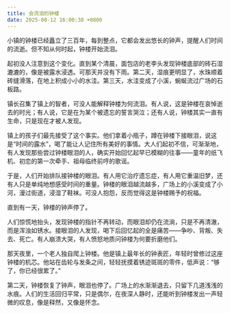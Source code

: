 ```yaml
---
title: 会流泪的钟楼
date: 2025-08-12 16:00:38 +0800
---
```


小镇的钟楼已经矗立了三百年，每到整点，它都会发出悠长的钟声，提醒人们时间的流逝。但不知从何时起，钟楼开始流泪。

起初没人注意到这个变化。直到某个清晨，面包店的老李头发现钟楼底部的砖石湿漉漉的，像是被露水浸透。可那天并没有下雨。第二天，湿痕更明显了，水珠顺着砖缝滑落，在地上积成小小的水洼。第三天，水洼变成了小溪，蜿蜒流过广场的石板路。

镇长召集了镇上的智者，可没人能解释钟楼为何流泪。有人说，这是钟楼在哀悼逝去的时光；有人说，它是在为某个被遗忘的誓言哭泣；还有人说，钟楼其实一直有生命，只是现在才被人发现。

镇上的孩子们最先接受了这个事实。他们拿着小瓶子，蹲在钟楼下接眼泪，说这是“时间的露水”，喝了能让人记住所有美好的事情。大人们起初不信，可渐渐地，有人发现那些尝过钟楼眼泪的人，确实开始回忆起早已模糊的往事——童年的纸飞机、初恋的第一次牵手、祖母临终前哼的歌谣。

于是，人们开始排队接钟楼的眼泪。有人用它治疗遗忘症，有人用它重温旧梦，还有人只是单纯地想感受时间的重量。钟楼的眼泪越流越多，广场上的小溪变成了小河，漫过街道，浸湿了鞋袜。可没人抱怨，反而觉得这是钟楼赐予的祝福。

直到有一天，钟楼的钟声停了。

人们惊慌地抬头，发现钟楼的指针不再转动，而眼泪却仍在流淌，只是不再清澈，而是浑浊如锈水。接眼泪的人发现，喝下后回忆起的全是痛苦——争吵、背叛、失去、死亡。有人崩溃大哭，有人愤怒地质问钟楼为何要折磨他们。

那天夜里，一个老人独自爬上钟楼。他是镇上最年长的钟表匠，年轻时曾修过这座钟楼的机芯。他站在齿轮与发条之间，轻轻抚摸着锈迹斑斑的零件，低声说：“够了，你已经很累了。”

第二天，钟楼恢复了钟声，眼泪也停了。广场上的水渐渐退去，只留下几道浅浅的水痕。人们的生活回归平常，只是偶尔，在夜深人静时，还能听到钟楼发出一声轻微的叹息，像是释然，又像是怀念。
